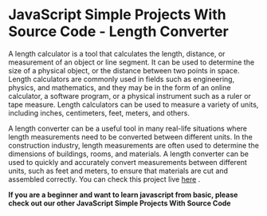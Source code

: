 <h1>JavaScript Simple Projects With Source Code - Length Converter</h1>
<p>A length calculator is a tool that calculates the length, distance, or measurement of an object or line segment. It can be used to determine the size of a physical object, or the distance between two points in space. Length calculators are commonly used in fields such as engineering, physics, and mathematics, and they may be in the form of an online calculator, a software program, or a physical instrument such as a ruler or tape measure. Length calculators can be used to measure a variety of units, including inches, centimeters, feet, meters, and others.
</p>

<p>
A length converter can be a useful tool in many real-life situations where length measurements need to be converted between different units. In the construction industry, length measurements are often used to determine the dimensions of buildings, rooms, and materials. A length converter can be used to quickly and accurately convert measurements between different units, such as feet and meters, to ensure that materials are cut and assembled correctly.
You can check this project live <a target="_blank" href="https://yaswanthkarri2004.github.io/internpe-lengthconverter/">here</a> .</p>

<p><b>If you are a beginner and want to learn javascript from basic, please check out our other JavaScript Simple Projects With Source Code</b></p>
<!-- <ul>
    <li><a target="_blank" href="https://www.insidethediv.com/javascript-simple-projects-with-source-code-speed-calculator">javascript Projects Speed calculator</a></li>
    <li><a target="_blank" href="https://insidethediv.com/javascript-simple-projects-with-source-code-tip-calculator">javascript Projects Tip calculator</a></li>
    <li><a target="_blank" href="https://insidethediv.com/javascript-simple-projects-with-source-code-temperature-converter">javascript Projects Temperature Converter</a></li>
    <li><a target="_blank" href="https://insidethediv.com/javascript-simple-projects-with-source-code-length-converter">javascript Projects Length Converter</a></li>
    <li><a target="_blank" href="https://insidethediv.com/javascript-simple-projects-with-source-code-percentage-calculator">javascript Projects Percentage Calculator</a></li>
    <li><a target="_blank" href="https://www.insidethediv.com/javascript-simple-projects-with-source-code-fraction-calculator">javascript Projects Fraction Calculator</a></li>
    <li><a target="_blank" href="https://insidethediv.com/javascript-simple-projects-with-source-code-bmi-calculator">javascript Projects BMI Calculator</a></li>
    <li><a target="_blank" href="https://insidethediv.com/javascript-simple-projects-online-digital-clock-with-seconds">javascript Projects Digital Clock</a></li>
    <li><a target="_blank" href="https://insidethediv.com/javascript-simple-projects-beginners-online-stopwatch-full-screen">javascript Projects StopWatch</a></li>
    <li><a target="_blank" href="https://insidethediv.com/javascript-simple-projects-with-source-code-online-timer-app">javascript Projects Timer</a></li>
</ul> -->

